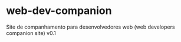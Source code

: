 # web-dev-companion
Site de companhamento para desenvolvedores web (web developers companion site) v0.1
